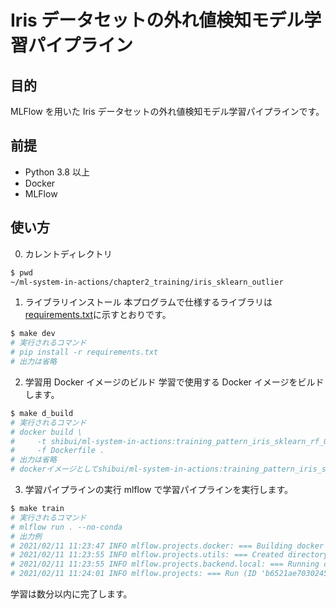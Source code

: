 # Iris データセットの外れ値検知モデル学習パイプライン

## 目的

MLFlow を用いた Iris データセットの外れ値検知モデル学習パイプラインです。

## 前提

- Python 3.8 以上
- Docker
- MLFlow

## 使い方

0. カレントディレクトリ

```sh
$ pwd
~/ml-system-in-actions/chapter2_training/iris_sklearn_outlier
```

1. ライブラリインストール
   本プログラムで仕様するライブラリは[requirements.txt](./requirements.txt)に示すとおりです。

```sh
$ make dev
# 実行されるコマンド
# pip install -r requirements.txt
# 出力は省略
```

2. 学習用 Docker イメージのビルド
   学習で使用する Docker イメージをビルドします。

```sh
$ make d_build
# 実行されるコマンド
# docker build \
#     -t shibui/ml-system-in-actions:training_pattern_iris_sklearn_rf_0.0.1 \
#     -f Dockerfile .
# 出力は省略
# dockerイメージとしてshibui/ml-system-in-actions:training_pattern_iris_sklearn_rf_0.0.1がビルドされます。
```

3. 学習パイプラインの実行
   mlflow で学習パイプラインを実行します。

```sh
$ make train
# 実行されるコマンド
# mlflow run . --no-conda
# 出力例
# 2021/02/11 11:23:47 INFO mlflow.projects.docker: === Building docker image iris_sklearn_ocs:6fa928e ===
# 2021/02/11 11:23:55 INFO mlflow.projects.utils: === Created directory /var/folders/v8/bvkzgn8j1ws6y76t4z5nt6280000gn/T/tmpwcy6fg3e for downloading remote URIs passed to arguments of type 'path' ===
# 2021/02/11 11:23:55 INFO mlflow.projects.backend.local: === Running command 'docker run --rm -v ~/book/ml-system-in-actions/chapter2_training/iris_sklearn_outlier/mlruns:/mlflow/tmp/mlruns -v ~/book/ml-system-in-actions/chapter2_training_patterns/iris_sklearn_outlier/mlruns/0/b6521ae70302453e8ab452db2359ad8e/artifacts:~/book/ml-system-in-actions/chapter2_training_patterns/iris_sklearn_outlier/mlruns/0/b6521ae70302453e8ab452db2359ad8e/artifacts -e MLFLOW_RUN_ID=b6521ae70302453e8ab452db2359ad8e -e MLFLOW_TRACKING_URI=file:///mlflow/tmp/mlruns -e MLFLOW_EXPERIMENT_ID=0 iris_sklearn_ocs:6fa928e python -m iris_train' in run with ID 'b6521ae70302453e8ab452db2359ad8e' ===
# 2021/02/11 11:24:01 INFO mlflow.projects: === Run (ID 'b6521ae70302453e8ab452db2359ad8e') succeeded ===
```

学習は数分以内に完了します。
